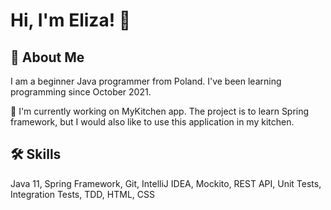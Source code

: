 
# Hi, I'm Eliza! 👋

## 🚀 About Me
I am a beginner Java programmer from Poland.
I've been learning programming since October 2021.

🌱 I'm currently working on MyKitchen app. 
The project is to learn Spring framework, 
but I would also like to use this application in my kitchen.

## 🛠 Skills
Java 11,  Spring Framework,  Git,  IntelliJ IDEA, Mockito, REST API, Unit Tests, Integration Tests, TDD, HTML, CSS
